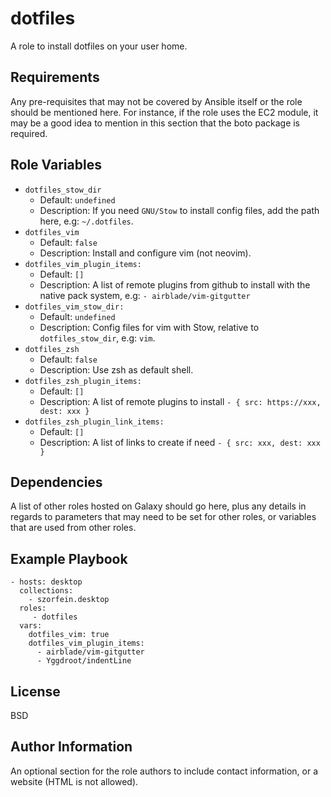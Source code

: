 dotfiles
========

A role to install dotfiles on your user home.

Requirements
------------

Any pre-requisites that may not be covered by Ansible itself or the role should be mentioned here. For instance, if the role uses the EC2 module, it may be a good idea to mention in this section that the boto package is required.

Role Variables
--------------

- `dotfiles_stow_dir`
  - Default: `undefined`
  - Description: If you need `GNU/Stow` to install config files, add the path here, e.g: `~/.dotfiles`.
- `dotfiles_vim`
  - Default: `false`
  - Description: Install and configure vim (not neovim).
- `dotfiles_vim_plugin_items:`
  - Default: `[]`
  - Description: A list of remote plugins from github to install with the native pack system, e.g: `- airblade/vim-gitgutter`
- `dotfiles_vim_stow_dir:`
  - Default: `undefined`
  - Description: Config files for vim with Stow, relative to `dotfiles_stow_dir`, e.g: `vim`.
- `dotfiles_zsh`
  - Default: `false`
  - Description: Use zsh as default shell.
- `dotfiles_zsh_plugin_items:`
  - Default: `[]`
  - Description: A list of remote plugins to install `- { src: https://xxx, dest: xxx }`
- `dotfiles_zsh_plugin_link_items:`
  - Default: `[]`
  - Description: A list of links to create if need `- { src: xxx, dest: xxx }`

Dependencies
------------

A list of other roles hosted on Galaxy should go here, plus any details in regards to parameters that may need to be set for other roles, or variables that are used from other roles.

Example Playbook
----------------

    - hosts: desktop
      collections:
        - szorfein.desktop
      roles:
         - dotfiles
      vars:
        dotfiles_vim: true
        dotfiles_vim_plugin_items:
          - airblade/vim-gitgutter
          - Yggdroot/indentLine

License
-------

BSD

Author Information
------------------

An optional section for the role authors to include contact information, or a website (HTML is not allowed).
